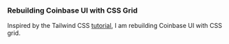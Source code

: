 ### Rebuilding Coinbase UI with CSS Grid

Inspired by the Tailwind CSS [tutorial](https://www.youtube.com/watch?v=7gX_ApBeSpQ&t=126s), I am rebuilding Coinbase UI with CSS grid.
